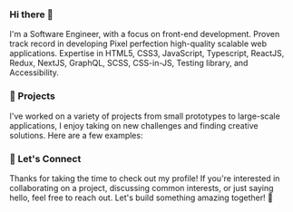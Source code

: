 ### Hi there 👋
I'm a Software Engineer, with a focus on front-end development. Proven track record in developing Pixel perfection high-quality scalable web applications. Expertise in HTML5, CSS3, JavaScript, Typescript, ReactJS, Redux, NextJS, GraphQL, SCSS, CSS-in-JS, Testing library, and Accessibility.


### 🚀 Projects
I've worked on a variety of projects from small prototypes to large-scale applications, I enjoy taking on new challenges and finding creative solutions. Here are a few examples:

### 🤝 Let's Connect
Thanks for taking the time to check out my profile! If you're interested in collaborating on a project, discussing common interests, or just saying hello, feel free to reach out. Let's build something amazing together! 💪

